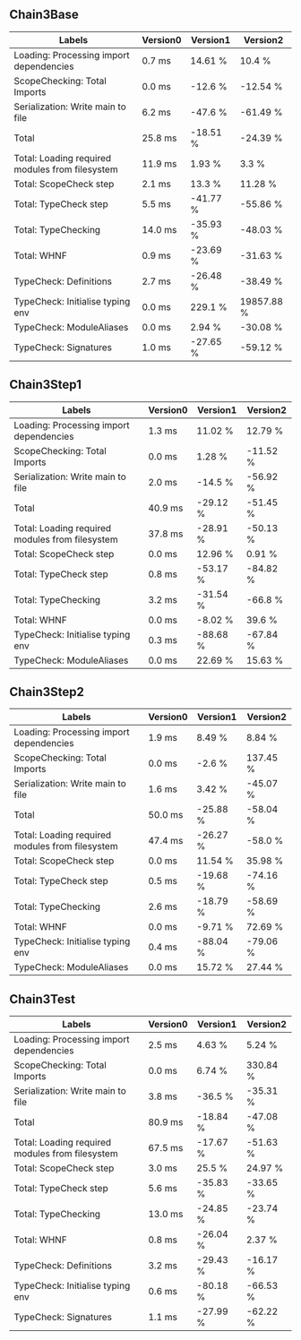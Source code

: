 
## Chain3Base

Labels|Version0|Version1|Version2
---|---|---|---
Loading: Processing import dependencies|0.7 ms|14.61 %|10.4 %
ScopeChecking: Total Imports|0.0 ms|-12.6 %|-12.54 %
Serialization: Write main to file|6.2 ms|-47.6 %|-61.49 %
Total|25.8 ms|-18.51 %|-24.39 %
Total: Loading required modules from filesystem|11.9 ms|1.93 %|3.3 %
Total: ScopeCheck step|2.1 ms|13.3 %|11.28 %
Total: TypeCheck step|5.5 ms|-41.77 %|-55.86 %
Total: TypeChecking|14.0 ms|-35.93 %|-48.03 %
Total: WHNF|0.9 ms|-23.69 %|-31.63 %
TypeCheck: Definitions|2.7 ms|-26.48 %|-38.49 %
TypeCheck: Initialise typing env|0.0 ms|229.1 %|19857.88 %
TypeCheck: ModuleAliases|0.0 ms|2.94 %|-30.08 %
TypeCheck: Signatures|1.0 ms|-27.65 %|-59.12 %


## Chain3Step1

Labels|Version0|Version1|Version2
---|---|---|---
Loading: Processing import dependencies|1.3 ms|11.02 %|12.79 %
ScopeChecking: Total Imports|0.0 ms|1.28 %|-11.52 %
Serialization: Write main to file|2.0 ms|-14.5 %|-56.92 %
Total|40.9 ms|-29.12 %|-51.45 %
Total: Loading required modules from filesystem|37.8 ms|-28.91 %|-50.13 %
Total: ScopeCheck step|0.0 ms|12.96 %|0.91 %
Total: TypeCheck step|0.8 ms|-53.17 %|-84.82 %
Total: TypeChecking|3.2 ms|-31.54 %|-66.8 %
Total: WHNF|0.0 ms|-8.02 %|39.6 %
TypeCheck: Initialise typing env|0.3 ms|-88.68 %|-67.84 %
TypeCheck: ModuleAliases|0.0 ms|22.69 %|15.63 %


## Chain3Step2

Labels|Version0|Version1|Version2
---|---|---|---
Loading: Processing import dependencies|1.9 ms|8.49 %|8.84 %
ScopeChecking: Total Imports|0.0 ms|-2.6 %|137.45 %
Serialization: Write main to file|1.6 ms|3.42 %|-45.07 %
Total|50.0 ms|-25.88 %|-58.04 %
Total: Loading required modules from filesystem|47.4 ms|-26.27 %|-58.0 %
Total: ScopeCheck step|0.0 ms|11.54 %|35.98 %
Total: TypeCheck step|0.5 ms|-19.68 %|-74.16 %
Total: TypeChecking|2.6 ms|-18.79 %|-58.69 %
Total: WHNF|0.0 ms|-9.71 %|72.69 %
TypeCheck: Initialise typing env|0.4 ms|-88.04 %|-79.06 %
TypeCheck: ModuleAliases|0.0 ms|15.72 %|27.44 %


## Chain3Test

Labels|Version0|Version1|Version2
---|---|---|---
Loading: Processing import dependencies|2.5 ms|4.63 %|5.24 %
ScopeChecking: Total Imports|0.0 ms|6.74 %|330.84 %
Serialization: Write main to file|3.8 ms|-36.5 %|-35.31 %
Total|80.9 ms|-18.84 %|-47.08 %
Total: Loading required modules from filesystem|67.5 ms|-17.67 %|-51.63 %
Total: ScopeCheck step|3.0 ms|25.5 %|24.97 %
Total: TypeCheck step|5.6 ms|-35.83 %|-33.65 %
Total: TypeChecking|13.0 ms|-24.85 %|-23.74 %
Total: WHNF|0.8 ms|-26.04 %|2.37 %
TypeCheck: Definitions|3.2 ms|-29.43 %|-16.17 %
TypeCheck: Initialise typing env|0.6 ms|-80.18 %|-66.53 %
TypeCheck: Signatures|1.1 ms|-27.99 %|-62.22 %

